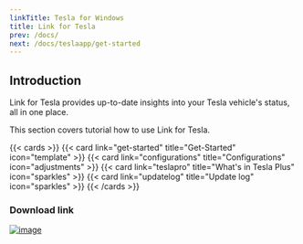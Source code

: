 ```yaml
---
linkTitle: Tesla for Windows
title: Link for Tesla
prev: /docs/
next: /docs/teslaapp/get-started
---
```


## Introduction

Link for Tesla provides up-to-date insights into your Tesla vehicle's status, all in one place.

This section covers tutorial how to use Link for Tesla.

<!--more-->

{{< cards >}}
  {{< card link="get-started" title="Get-Started" icon="template" >}}
  {{< card link="configurations" title="Configurations" icon="adjustments" >}}
  {{< card link="teslapro" title="What's in Tesla Plus" icon="sparkles" >}}
  {{< card link="updatelog" title="Update log" icon="sparkles" >}}
{{< /cards >}}

### Download link

[![image](https://github.com/jenius-apps/ambie/raw/main/images/storeBadge.png#left)](https://www.microsoft.com/store/productId/9nl2q935957m?ocid=pdpshare)
